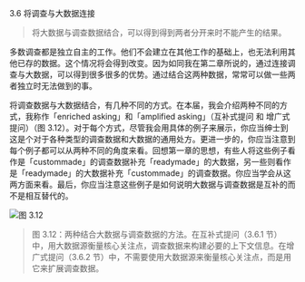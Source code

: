 3.6 将调查与大数据连接
> 将大数据与调查数据结合，可以得到得到两者分开来时不能产生的结果。

多数调查都是独立自主的工作。他们不会建立在其他工作的基础上，也无法利用其他已存的数据。这个情况将会得到改变。因为如同我在第二章所说的，通过连接调查与大数据，可以得到很多很多的优势。通过结合这两种数据，常常可以做一些两者独立时无法做到的事。

将调查数据与大数据结合，有几种不同的方式。在本届，我会介绍两种不同的方式，我称作「enriched asking」和「amplified asking」（互补式提问 和 增广式提问）（图 3.12）。对于每个方式，尽管我会用具体的例子来展示，你应当绅士到这是个对于各种类型的调查数据和大数据的通用处方。更进一步的，你应当注意到每个例子都可以从两种不同的角度来看。回想第一章的思想，有些人将这些例子看作是「custommade」的调查数据补充「readymade」的大数据，另一些则看作是「readymade」的大数据补充「custommade」的调查数据。你应当学会从这两方面来看。最后，你应当注意这些例子是如何说明大数据与调查数据是互补的而不是相互替代的。

![图 3.12](https://www.bitbybitbook.com/figures/chapter3/bitbybit3-12_found_survey_combined.png)
> 图 3.12：两种结合大数据与调查数据的方法。在互补式提问（3.6.1 节）中，用大数据源衡量核心关注点，调查数据来构建必要的上下文信息。在增广式提问（3.6.2 节）中，不需要使用大数据源来衡量核心关注点，而是用它来扩展调查数据。
